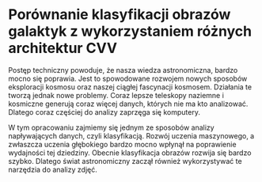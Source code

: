 # Porównanie klasyfikacji obrazów galaktyk z wykorzystaniem różnych architektur CVV

Postęp techniczny powoduje, że nasza wiedza astronomiczna, bardzo mocno się poprawia. Jest to spowodowane rozwojem nowych sposobów eksploracji kosmosu oraz naszej ciągłej fascynacji kosmosem. Działania te tworzą jednak nowe problemy. Coraz lepsze teleskopy naziemne i kosmiczne generują coraz więcej danych, których nie ma kto analizować. Dlatego coraz częściej do analizy zaprzęga się komputery. 

W tym opracowaniu zajmiemy się jednym ze sposobów analizy napływających danych, czyli klasyfikacją. Rozwój uczenia maszynowego, a zwłaszcza uczenia głębokiego bardzo mocno wpłynął na poprawienie wydajności tej dziedziny. Obecnie klasyfikacja obrazów rozwija się bardzo szybko. Dlatego świat astronomiczny zaczął również wykorzystywać te narzędzia do analizy zdjęć.  